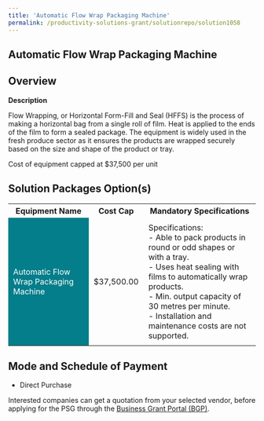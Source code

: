 ```yaml
---
title: 'Automatic Flow Wrap Packaging Machine'
permalink: /productivity-solutions-grant/solutionrepo/solution1058
---
```


## Automatic Flow Wrap Packaging Machine

## Overview

**Description**

Flow Wrapping, or Horizontal Form-Fill and Seal (HFFS) is the process of making a horizontal bag from a single roll of film. Heat is applied to the ends of the film to form a sealed package. The equipment is widely used in the fresh produce sector as it ensures the products are wrapped securely based on the size and shape of the product or tray.

Cost of equipment capped at $37,500 per unit

## Solution Packages Option(s)

<table>
<tr>
<th><b>Equipment Name</b></th>
<th><b>Cost Cap</b></th>
<th><b>Mandatory Specifications</b></th>
</tr>
<tr>
<td style='padding: 10px; background-color: #037E8A; color: #FFFFFF;'>Automatic Flow Wrap Packaging Machine</td>
<td style='padding: 10px;'>$37,500.00</td>
<td style='padding: 10px;'>Specifications:<br>- Able to pack products in round or odd shapes or with a tray.<br>- Uses heat sealing with films to automatically wrap products.<br>- Min. output capacity of 30 metres per minute.<br>- Installation and maintenance costs are not supported.<br></td>
</tr>
</table>

## Mode and Schedule of Payment

 - Direct Purchase

Interested companies can get a quotation from your selected vendor, before applying for the PSG through the <a href='https://www.businessgrants.gov.sg/' target='_blank' rel='noopener'>Business Grant Portal (BGP)</a>.

<script src="/jquery/resize-tables.js"></script>
